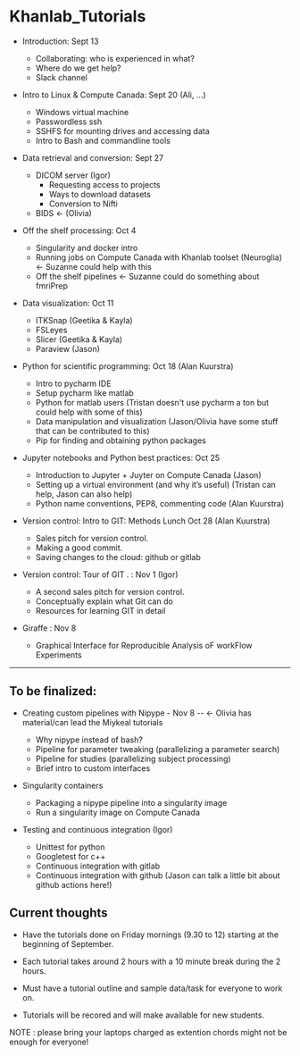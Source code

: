 # Khanlab_Tutorials

* Introduction: Sept 13
  * Collaborating: who is experienced in what?
  * Where do we get help?
  * Slack channel

* Intro to Linux & Compute Canada: Sept 20 (Ali, ...)
  * Windows virtual machine
  * Passwordless ssh
  * SSHFS for mounting drives and accessing data
  * Intro to Bash and commandline tools

* Data retrieval and conversion: Sept 27
  * DICOM server (Igor)
    * Requesting access to projects
    * Ways to download datasets
    * Conversion to Nifti
  * BIDS <- (Olivia)

* Off the shelf processing: Oct 4
  * Singularity and docker intro
  * Running jobs on Compute Canada with Khanlab toolset (Neuroglia) <- Suzanne could help with this
  * Off the shelf pipelines <- Suzanne could do something about fmriPrep

* Data visualization: Oct 11
  * ITKSnap (Geetika & Kayla)
  * FSLeyes
  * Slicer (Geetika & Kayla)
  * Paraview (Jason)

* Python for scientific programming: Oct 18 (Alan Kuurstra)
  * Intro to pycharm IDE
  * Setup pycharm like matlab
  * Python for matlab users (Tristan doesn't use pycharm a ton but could help with some of this)
  * Data manipulation and visualization (Jason/Olivia have some stuff that can be contributed to this)
  * Pip for finding and obtaining python packages

* Jupyter notebooks and Python best practices: Oct 25
  * Introduction to Jupyter + Juyter on Compute Canada (Jason)
  * Setting up a virtual environment (and why it’s useful) (Tristan can help, Jason can also help)
  * Python name conventions, PEP8, commenting code (Alan Kuurstra)

* Version control: Intro to GIT: Methods Lunch Oct 28 (Alan Kuurstra)
  * Sales pitch for version control.
  * Making a good commit.
  * Saving changes to the cloud: github or gitlab

* Version control: Tour of GIT . :  Nov 1  (Igor)
  * A second sales pitch for version control.
  * Conceptually explain what Git can do
  * Resources for learning GIT in detail

* Giraffe : Nov 8
  * Graphical Interface for Reproducible Analysis oF workFlow Experiments


---- ---- ----


## To be finalized:
* Creating custom pipelines with Nipype - Nov 8 -- <- Olivia has material/can lead the Miykeal tutorials
  * Why nipype instead of bash?  
  * Pipeline for parameter tweaking (parallelizing a parameter search)
  * Pipeline for studies (parallelizing subject processing)
  * Brief intro to custom interfaces

* Singularity containers
  * Packaging a nipype pipeline into a singularity image
  * Run a singularity image on Compute Canada

* Testing and continuous integration (Igor)
  * Unittest for python
  * Googletest for c++
  * Continuous integration  with gitlab
  * Continuous integration with github (Jason can talk a little bit about github actions here!)


## Current thoughts

* Have the tutorials done on Friday mornings (9.30 to 12) starting at the beginning of September.

* Each tutorial takes around 2 hours with a 10 minute break during the 2 hours.

* Must have a tutorial outline and sample data/task for everyone to work on.

* Tutorials will be recored and will make available for new students.

NOTE : please bring your laptops charged as extention chords might not be enough for everyone!
